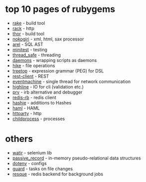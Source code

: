 # top 10 pages of rubygems

* [rake](https://github.com/ruby/rake) - build tool
* [rack](https://github.com/rack/rack) - http
* [thor](https://github.com/erikhuda/thor) - build tool
* [nokogiri](https://github.com/sparklemotion/nokogiri) - xml, html, sax processor
* [arel](https://github.com/rails/arel) - SQL AST
* [minitest](https://github.com/seattlerb/minitest) - testing
* [thread_safe](https://github.com/ruby-concurrency/thread_safe) - threading
* [daemons](https://github.com/thuehlinger/daemons) - wrapping scripts as daemons
* [hike](https://github.com/sstephenson/hike) - file operations
* [treetop](https://github.com/cjheath/treetop) - expression grammar (PEG) for DSL
* [rest-client](https://github.com/rest-client/rest-client) - REST
* [eventmachine](https://github.com/eventmachine/eventmachine) - single thread for network communication
* [highline](https://github.com/JEG2/highline) - IO for cli (validation etc.)
* [pry](https://github.com/pry/pry) - irb alternative and debugger
* [redis-rb](https://github.com/redis/redis-rb) - redis client
* [hashie](https://github.com/intridea/hashie) - additions to Hashes
* [haml](https://github.com/haml/haml) - HAML
* [httparty](https://github.com/jnunemaker/httparty) - http
* [childprocess](https://github.com/enkessler/childprocess) - processes

# others

* [watir](https://github.com/watir/watir) - selenium lib
* [passive_record](https://github.com/deepcerulean/passive_record) - in-memory pseudo-relational data structures
* [dotenv](https://github.com/bkeepers/dotenv) - configs
* [guard](https://github.com/guard/guard) - tasks on file changes
* [resque](https://github.com/resque/resque) - redis backend for background jobs



